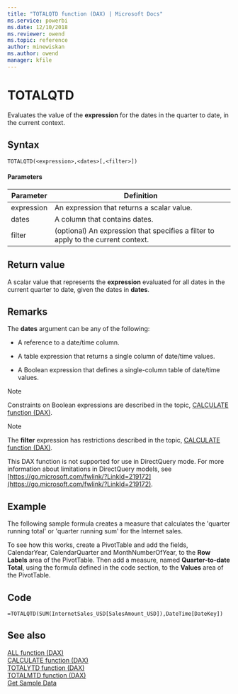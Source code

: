 ```yaml
---
title: "TOTALQTD function (DAX) | Microsoft Docs"
ms.service: powerbi 
ms.date: 12/10/2018
ms.reviewer: owend
ms.topic: reference
author: minewiskan
ms.author: owend
manager: kfile
---
```

# TOTALQTD
Evaluates the value of the **expression** for the dates in the quarter to date, in the current context.  
  
## Syntax  
  
```dax
TOTALQTD(<expression>,<dates>[,<filter>])  
```
  
#### Parameters  
  
|Parameter|Definition|  
|-------------|--------------|  
|expression|An expression that returns a scalar value.|  
|dates|A column that contains dates.|  
|filter|(optional) An expression that specifies a filter to apply to the current context.|  
  
## Return value  
A scalar value that represents the **expression** evaluated for all dates in the current quarter to date, given the dates in **dates**.  
  
## Remarks  
The **dates** argument can be any of the following:  
  
-   A reference to a date/time column.  
  
-   A table expression that returns a single column of date/time values.  
  
-   A Boolean expression that defines a single-column table of date/time values.  
  
> [!NOTE]  
> Constraints on Boolean expressions are described in the topic, [CALCULATE function &#40;DAX&#41;](calculate-function-dax.md).  
  
> [!NOTE]  
> The **filter** expression has restrictions described in the topic, [CALCULATE function &#40;DAX&#41;](calculate-function-dax.md).  
>   
> This DAX function is not supported for use in DirectQuery mode. For more information about limitations in DirectQuery models, see  [https://go.microsoft.com/fwlink/?LinkId=219172](https://go.microsoft.com/fwlink/?LinkId=219172).  
  
## Example  
The following sample formula creates a measure that calculates the 'quarter running total' or 'quarter running sum' for the Internet sales.  
  
To see how this works, create a PivotTable and add the fields, CalendarYear, CalendarQuarter and MonthNumberOfYear, to the **Row Labels** area of the PivotTable. Then add a measure, named **Quarter-to-date Total**, using the formula defined in the code section, to the **Values** area of the PivotTable.  
  
## Code  
  
```dax
=TOTALQTD(SUM(InternetSales_USD[SalesAmount_USD]),DateTime[DateKey])  
```
  
## See also  
[ALL function &#40;DAX&#41;](all-function-dax.md)  
[CALCULATE function &#40;DAX&#41;](calculate-function-dax.md)  
[TOTALYTD function &#40;DAX&#41;](totalytd-function-dax.md)  
[TOTALMTD function &#40;DAX&#41;](totalmtd-function-dax.md)  
[Get Sample Data](https://go.microsoft.com/fwlink/?LinkId=164474)  
  
